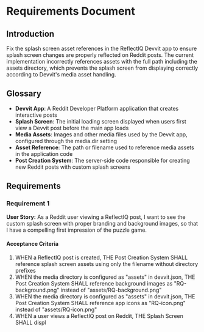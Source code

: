 # Requirements Document

## Introduction

Fix the splash screen asset references in the ReflectIQ Devvit app to ensure splash screen changes are properly reflected on Reddit posts. The current implementation incorrectly references assets with the full path including the assets directory, which prevents the splash screen from displaying correctly according to Devvit's media asset handling.

## Glossary

- **Devvit App**: A Reddit Developer Platform application that creates interactive posts
- **Splash Screen**: The initial loading screen displayed when users first view a Devvit post before the main app loads
- **Media Assets**: Images and other media files used by the Devvit app, configured through the media.dir setting
- **Asset Reference**: The path or filename used to reference media assets in the application code
- **Post Creation System**: The server-side code responsible for creating new Reddit posts with custom splash screens

## Requirements

### Requirement 1

**User Story:** As a Reddit user viewing a ReflectIQ post, I want to see the custom splash screen with proper branding and background images, so that I have a compelling first impression of the puzzle game.

#### Acceptance Criteria

1. WHEN a ReflectIQ post is created, THE Post Creation System SHALL reference splash screen assets using only the filename without directory prefixes
2. WHEN the media directory is configured as "assets" in devvit.json, THE Post Creation System SHALL reference background images as "RQ-background.png" instead of "assets/RQ-background.png"
3. WHEN the media directory is configured as "assets" in devvit.json, THE Post Creation System SHALL reference app icons as "RQ-icon.png" instead of "assets/RQ-icon.png"
4. WHEN a user views a ReflectIQ post on Reddit, THE Splash Screen SHALL displ
